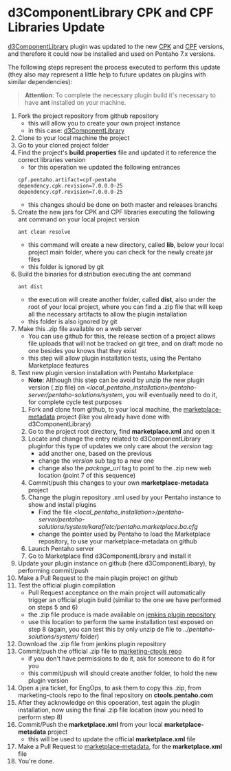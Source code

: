 # d3ComponentLibrary CPK and CPF Libraries Update

[d3ComponentLibrary](https://github.com/webdetails/d3ComponentLibrary) plugin was updated to the new [CPK](https://github.com/webdetails/cpk) and [CPF](https://github.com/webdetails/cpf) versions, and therefore it could now be installed and used on Pentaho 7.x versions.

The following steps represent the process executed to perform this update (they also may represent a little help to future updates on plugins with similar dependencies):

> **Attention**: To complete the necessary plugin build it's necessary to have **ant** installed on your machine. 

1. Fork the project repository from github repository
    * this will allow you to create your own project instance
    * in this case: [d3ComponentLibrary](https://github.com/webdetails/d3ComponentLibrary)
1. Clone to your local machine the project
1. Go to your cloned project folder 
1. Find the project's **build.properties** file and updated it to reference the correct libraries version
    * for this operation we updated the following entrances
    ``` properties
    cpf.pentaho.artifact=cpf-pentaho
    dependency.cpk.revision=7.0.0.0-25
    dependency.cpf.revision=7.0.0.0-25
    ```
    * this changes should be done on both master and releases branchs
1. Create the new jars for CPK and CPF libraries executing the following ant command on your local project version
    ``` ant
    ant clean resolve
    ```
    * this command will create a new directory, called **lib**, below your local project main folder, where you can check for the newly create jar files
    * this folder is ignored by git
1. Build the binaries for distribution executing the ant command
    ``` ant
    ant dist
    ```
    * the execution will create another folder, called **dist**, also under the root of your local project, where you can find a .zip file that will keep all the necessary artifacts to allow the plugin installation
    * this folder is also ignored by git
1. Make this .zip file available on a web server
    * You can use github for this, the release section of a project allows file uploads that will not be tracked on git tree, and on draft mode no one besides you knows that they exist
    * this step will allow plugin installation tests, using the Pentaho Marketplace features
1. Test new plugin version installation with Pentaho Marketplace
    * **Note**: Although this step can be avoid by unzip the new plugin version (.zip file) on _\<local\_pentaho\_installation\>/pentaho-server/pentaho-solutions/system_, you will eventually need to do it, for complete cycle test purposes
    1. Fork and clone from github, to your local machine, the [marketplace-metadata](https://github.com/pentaho/marketplace-metadata) project (like you already have done with d3ComponentLibrary)
    1. Go to the project root directory, find __marketplace.xml__ and open it
    1. Locate and change the entry related to d3ComponentLibrary pluginfor this type of updates we only care about the _version_ tag:
        * add another one, based on the previous
        * change the _version_ sub tag to a new one
        * change also the _package\_url_ tag to point to the .zip new web location (point 7 of this sequence)
    1. Commit/push this changes to your own **marketplace-metadata** project
    1. Change the plugin repository .xml used by your Pentaho instance to show and install plugins
        * Find the file _\<local\_pentaho\_installation\>/pentaho-server/pentaho-solutions/system/karaf/etc/pentaho.marketplace.ba.cfg_
        * change the pointer used by Pentaho to load the Marketplace repository, to use your  marketplace-metadata on github
    1. Launch Pentaho server
    1. Go to Marketplace find d3ComponentLibrary and install it
1. Update your plugin instance on github (here d3ComponentLibary), by performing commit/push
1. Make a Pull Request to the main plugin project on github
1. Test the official plugin compilation
    * Pull Request acceptance on the main project will automatically trigger an official plugin build (similar to the one we have performed on steps 5 and 6)
    * the .zip file produce is made available on [jenkins plugin repository](http://ci.pentaho.com/job/d3componentlibrary/)
    * use this location to perform the same installation test exposed on step 8 (again, you can test this by only unzip de file to _../pentaho-solutions/system/_ folder)
1. Download the .zip file from jenkins plugin repository
1. Commit/push the official .zip file to [marketing-ctools repo](https://github.com/pentaho/marketing-ctools)
    * if you don't have permissions to do it, ask for someone to do it for you
    * this commit/push will should create another folder, to hold the new plugin version
1. Open a jira ticket, for EngOps, to ask them to copy this .zip, from marketing-ctools repo to the final repository on __ctools.pentaho.com__
1. After they acknowledge on this opoeration, test again the plugin installation, now using the final .zip file location (now you need to perform step 8)
1. Commit/Push the __marketplace.xml__ from your local **marketplace-metadata** project
    * this will be used to update the official __marketplace.xml__ file
1. Make a Pull Request to [marketplace-metadata](https://github.com/pentaho/marketplace-metadata), for the __marketplace.xml__ file
1. You're done.